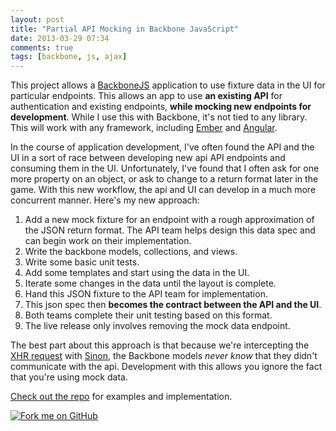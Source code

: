 ```yaml
---
layout: post
title: "Partial API Mocking in Backbone JavaScript"
date: 2013-03-29 07:34
comments: true
tags: [backbone, js, ajax]
---
```


This project allows a [BackboneJS][bb] application to use fixture data in the UI
for particular endpoints. This allows an app to use __an existing API__ for
authentication and existing endpoints, __while mocking new endpoints for
development__. While I use this with Backbone, it's not tied to any library. This
will work with any framework, including [Ember][ember] and [Angular][angular].

In the course of application development, I've often found the API and the UI
in a sort of race between developing new api API endpoints and consuming them in
the UI. Unfortunately, I've found that I often ask for one more property on an
object, or ask to change to a return format later in the game. With this new
workflow, the api and UI can develop in a much more concurrent manner. Here's
my new approach:

1. Add a new mock fixture for an endpoint with a rough approximation of the JSON
   return format. The API team helps design this data spec and can begin work on
   their implementation.
1. Write the backbone models, collections, and views.
1. Write some basic unit tests.
1. Add some templates and start using the data in the UI.
1. Iterate some changes in the data until the layout is complete.
1. Hand this JSON fixture to the API team for implementation.
1. This json spec then __becomes the contract between the API and the UI__.
1. Both teams complete their unit testing based on this format.
1. The live release only involves removing the mock data endpoint.

The best part about this approach is that because we're intercepting the
[XHR request][xhr] with [Sinon][sinon], the Backbone models _never know_ that
they didn't communicate with the api. Development with this allows you ignore
the fact that you're using mock data.

[Check out the repo][gh] for examples and implementation.


<a href="https://github.com/there4/partial-api-mock" id="github">
  <img alt="Fork me on GitHub" src="http://s3.amazonaws.com/github/ribbons/forkme_right_darkblue_121621.png">
</a>

[bb]: http://backbonejs.org/
[ember]: http://emberjs.com/
[angular]: http://angularjs.org/
[gh]: https://github.com/there4/partial-api-mock
[xhr]: http://api.jquery.com/jQuery.ajax/
[sinon]: http://sinonjs.org/
